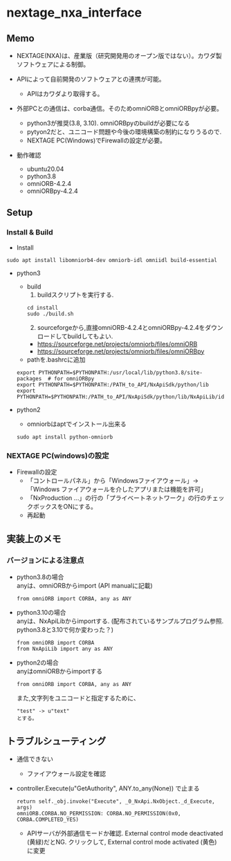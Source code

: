 # nextage_nxa_interface
## Memo
- NEXTAGE(NXA)は、産業版（研究開発用のオープン版ではない）。カワダ製ソフトウェアによる制御。
- APIによって自前開発のソフトウェアとの連携が可能。
  - APIはカワダより取得する。
- 外部PCとの通信は、corba通信。そのためomniORBとomniORBpyが必要。
  - python3が推奨(3.8, 3.10). omniORBpyのbuildが必要になる
  - pytyon2だと、ユニコード問題や今後の環境構築の制約になりうるので.
  - NEXTAGE PC(Windows)でFirewallの設定が必要。

- 動作確認
  - ubuntu20.04
  - python3.8
  - omniORB-4.2.4
  - omniORBpy-4.2.4

## Setup
### Install & Build
- Install
```
sudo apt install libomniorb4-dev omniorb-idl omniidl build-essential
```

- python3
  - build
    1. buildスクリプトを実行する. 
    ```
    cd install
    sudo ./build.sh
    ```
    2. sourceforgeから,直接omniORB-4.2.4とomniORBpy-4.2.4をダウンロードしてbuildしてもよい.
      - https://sourceforge.net/projects/omniorb/files/omniORB
      - https://sourceforge.net/projects/omniorb/files/omniORBpy
  - pathを.bashrcに追加
  ```
  export PYTHONPATH=$PYTHONPATH:/usr/local/lib/python3.8/site-packages  # for omniORBpy
  export PYTHONPATH=$PYTHONPATH:/PATH_to_API/NxApiSdk/python/lib
  export PYTHONPATH=$PYTHONPATH:/PATH_to_API/NxApiSdk/python/lib/NxApiLib/idl_NxApi
  ```

- python2
  - omniorbはaptでインストール出来る
  ```
  sudo apt install python-omniorb
  ```

### NEXTAGE PC(windows)の設定
- Firewallの設定
  - 「コントロールパネル」から「Windowsファイアウォール」->「Windows ファイアウォールを介したアプリまたは機能を許可」
  - 「NxProduction ...」の行の「プライベートネットワーク」の行のチェックボックスをONにする。
  - 再起動



## 実装上のメモ
### バージョンによる注意点
- python3.8の場合  
anyは、omniORBからimport (API manualに記載)
  ```
  from omniORB import CORBA, any as ANY
  ```

- python3.10の場合  
anyは、NxApiLibからimportする. (配布されているサンプルプログラム参照. python3.8と3.10で何か変わった？)
  ```
  from omniORB import CORBA
  from NxApiLib import any as ANY
  ```

- python2の場合  
anyはomniORBからimportする
  ```
  from omniORB import CORBA, any as ANY
  ```
  また,文字列をユニコードと指定するために、
  ```
  "test" -> u"text"
  とする。
  ```

## トラブルシューティング
- 通信できない
  - ファイアウォール設定を確認

- controller.Execute(u"GetAuthority", ANY.to_any(None)) で止まる
  ```
  return self._obj.invoke("Execute", _0_NxApi.NxObject._d_Execute, args)
  omniORB.CORBA.NO_PERMISSION: CORBA.NO_PERMISSION(0x0, CORBA.COMPLETED_YES)
  ```
  - APIサーバが外部通信モードか確認. External control mode deactivated (黄緑)だとNG. クリックして, External control mode activated (黄色) に変更
